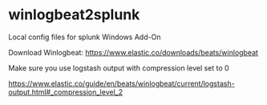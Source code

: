 # winlogbeat2splunk
Local config files for splunk Windows Add-On

Download Winlogbeat:
https://www.elastic.co/downloads/beats/winlogbeat

Make sure you use logstash output with compression level set to  0

https://www.elastic.co/guide/en/beats/winlogbeat/current/logstash-output.html#_compression_level_2
